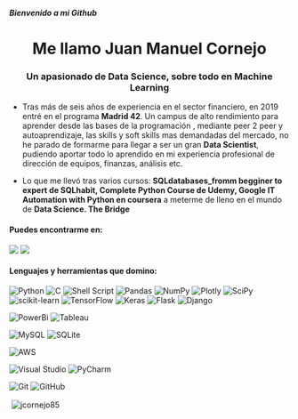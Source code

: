  ***Bienvenido a mi Github***

<h1 align="center">Me llamo Juan Manuel Cornejo</h1>
<h3 align="center">Un apasionado de Data Science, sobre todo en Machine Learning</h3>

- Tras más de seis años de experiencia en el sector financiero, en 2019 entré en el programa **Madrid 42**. Un campus de alto rendimiento para aprender desde las bases de la programación , mediante peer 2 peer y autoaprendizaje, las skills y soft skills mas demandadas del mercado, no he parado de formarme para llegar a ser un gran **Data Scientist**, pudiendo aportar todo lo aprendido en mi experiencia profesional de dirección de equipos, finanzas, análisis etc.

- Lo que me llevó tras varios cursos: **SQLdatabases_fromm begginer to expert de SQLhabit, Complete Python Course de Udemy, Google IT Automation with Python en coursera** a meterme de lleno en el mundo de **Data Science. The Bridge**


<h4 align="left">Puedes encontrarme en:</h4><p align="left">  
<a href="https://www.linkedin.com/in/juanmanuelcornejociruelo"><img src="https://img.shields.io/badge/linkedin-%230077B5.svg?style=for-the-badge&logo=linkedin&logoColor=white"></a>
<a href="https://www.kaggle.com/juanmanuelcornejo"><img src="https://img.shields.io/badge/Kaggle-juanmanuelcornejo-blue?style=for-the-badge&logo=appveyor"></a>



<h4 align="left">Lenguajes y herramientas que domino:</h4>



![Python](https://img.shields.io/badge/python-3670A0?style=for-the-badge&logo=python&logoColor=ffdd54) ![C](https://img.shields.io/badge/c-%2300599C.svg?style=for-the-badge&logo=c&logoColor=white) ![Shell Script](https://img.shields.io/badge/shell_script-%23121011.svg?style=for-the-badge&logo=gnu-bash&logoColor=white)
![Pandas](https://img.shields.io/badge/pandas-%23150458.svg?style=for-the-badge&logo=pandas&logoColor=white) ![NumPy](https://img.shields.io/badge/numpy-%23013243.svg?style=for-the-badge&logo=numpy&logoColor=white) ![Plotly](https://img.shields.io/badge/Plotly-%233F4F75.svg?style=for-the-badge&logo=plotly&logoColor=white) ![SciPy](https://img.shields.io/badge/SciPy-%230C55A5.svg?style=for-the-badge&logo=scipy&logoColor=%white)
![scikit-learn](https://img.shields.io/badge/scikit--learn-%23F7931E.svg?style=for-the-badge&logo=scikit-learn&logoColor=white) ![TensorFlow](https://img.shields.io/badge/TensorFlow-%23FF6F00.svg?style=for-the-badge&logo=TensorFlow&logoColor=white) 	![Keras](https://img.shields.io/badge/Keras-%23D00000.svg?style=for-the-badge&logo=Keras&logoColor=white)
![Flask](https://img.shields.io/badge/flask-%23000.svg?style=for-the-badge&logo=flask&logoColor=white) 		![Django](https://img.shields.io/badge/django-%23092E20.svg?style=for-the-badge&logo=django&logoColor=white)

![PowerBi](https://img.shields.io/badge/-PowerBi-grey?logo=powerbi&logoColor=yellow&style=for-the-badge) ![Tableau](https://img.shields.io/badge/-Tableau-grey?logo=tableau&logoColor=white&style=for-the-badge)

![MySQL](https://img.shields.io/badge/mysql-%2300f.svg?style=for-the-badge&logo=mysql&logoColor=white) 	![SQLite](https://img.shields.io/badge/sqlite-%2307405e.svg?style=for-the-badge&logo=sqlite&logoColor=white)

![AWS](https://img.shields.io/badge/AWS-%23FF9900.svg?style=for-the-badge&logo=amazon-aws&logoColor=white)

![Visual Studio](https://img.shields.io/badge/Visual%20Studio-5C2D91.svg?style=for-the-badge&logo=visual-studio&logoColor=white) ![PyCharm](https://img.shields.io/badge/pycharm-143?style=for-the-badge&logo=pycharm&logoColor=black&color=black&labelColor=green)

![Git](https://img.shields.io/badge/git-%23F05033.svg?style=for-the-badge&logo=git&logoColor=white) 	![GitHub](https://img.shields.io/badge/github-%23121011.svg?style=for-the-badge&logo=github&logoColor=white)
 
<p>&nbsp;<img align="center" src="https://github-readme-stats.vercel.app/api?username=jcornejo85&show_icons=true&locale=en" alt="jcornejo85" /></p>
